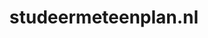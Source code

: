 ---
layout: post
title:  "studeermeteenplan.nl"
internal_url:  "/dutchgov/studeermeteenplan.nl.html"
categories: dutchgov
---